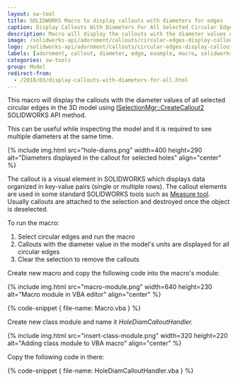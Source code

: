 ```yaml
---
layout: sw-tool
title: SOLIDWORKS Macro to display callouts with diameters for edges
caption: Display Callouts With Diameters For All Selected Circular Edges
description: Macro will display the callouts with the diameter values of all selected circular edges in the 3D model
image: /solidworks-api/adornment/callouts/circular-edges-display-callouts/edge-callout.png
logo: /solidworks-api/adornment/callouts/circular-edges-display-callouts/edge-callout.svg
labels: [adornment, callout, diameter, edge, example, macro, solidworks api, unit conversion]
categories: sw-tools
group: Model
redirect-from:
  - /2018/03/display-callouts-with-diameters-for-all.html
---
```

This macro will display the callouts with the diameter values of all selected circular edges in the 3D model using [ISelectionMgr::CreateCallout2](http://help.solidworks.com/2018/english/api/sldworksapi/solidworks.interop.sldworks~solidworks.interop.sldworks.iselectionmgr~createcallout2.html) SOLIDWORKS API method.

This can be useful while inspecting the model and it is required to see multiple diameters at the same time.

{% include img.html src="hole-diams.png" width=400 height=290 alt="Diameters displayed in the callout for selected holes" align="center" %}

The callout is a visual element in SOLIDWORKS which displays data organized in key-value pairs (single or multiple rows). The callout elements are used in some standard SOLIDWORKS tools such as [Measure tool](http://help.solidworks.com/2017/english/solidworks/sldworks/t_using_the_measure_tool.htm). Usually callouts are attached to the selection and destroyed once the object is deselected.

To run the macro:

1. Select circular edges and run the macro
1. Callouts with the diameter value in the model's units are displayed for all circular edges
1. Clear the selection to remove the callouts

Create new macro and copy the following code into the macro's module:

{% include img.html src="macro-module.png" width=640 height=230 alt="Macro module in VBA editor" align="center" %}

{% code-snippet { file-name: Macro.vba } %}

Create new class module and name it *HoleDiamCalloutHandler.*  

{% include img.html src="insert-class-module.png" width=320 height=220 alt="Adding class module to VBA macro" align="center" %}

Copy the following code in there:

{% code-snippet { file-name: HoleDiamCalloutHandler.vba } %}
